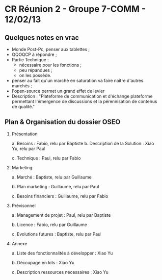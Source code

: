 # CR Réunion 2 - Groupe 7-COMM - 12/02/13
## Quelques notes en vrac

- Monde Post-Pc, penser aux tablettes ;
- QQOQCP à répondre ;
- Partie Technique :
	- nécessaire pour les fonctions ;
	- peu répandues ;
	- on les possède.
- penser au fait qu'un marché en saturation va faire naître d'autres marchés ;
- l'open-source permet un grand effet de levier
- Description : "Plateforme de communication et d'échange plateforme permettant l'émergence de discussions et la pérennisation de contenus de qualité."

## Plan & Organisation du dossier OSEO

1. Présentation

	a. Besoins : Fabio, relu par Baptiste
	b. Description de la Solution : Xiao Yu, relu par Paul

	c. Technique : Paul, relu par Fabio

2. Marketing

	a. Marché : Baptiste, relu par Guillaume

	b. Plan marketing : Guillaume, relu par Paul

	c. Besoins financiers : Guillaume, relu par Fabio

3. Prévisonnel

	a. Management de projet : Paul, relu par Baptiste

	b. Licence : Fabio, relu par Guillaume

	c. Evolutions futures : Baptiste, relu par Paul

4. Annexe
	
	a. Liste des fonctionnalités à développer : Xiao Yu

	b. Découpage en lots : Xiao Yu

	c. Description ressources nécessaires : Xiao Yu
